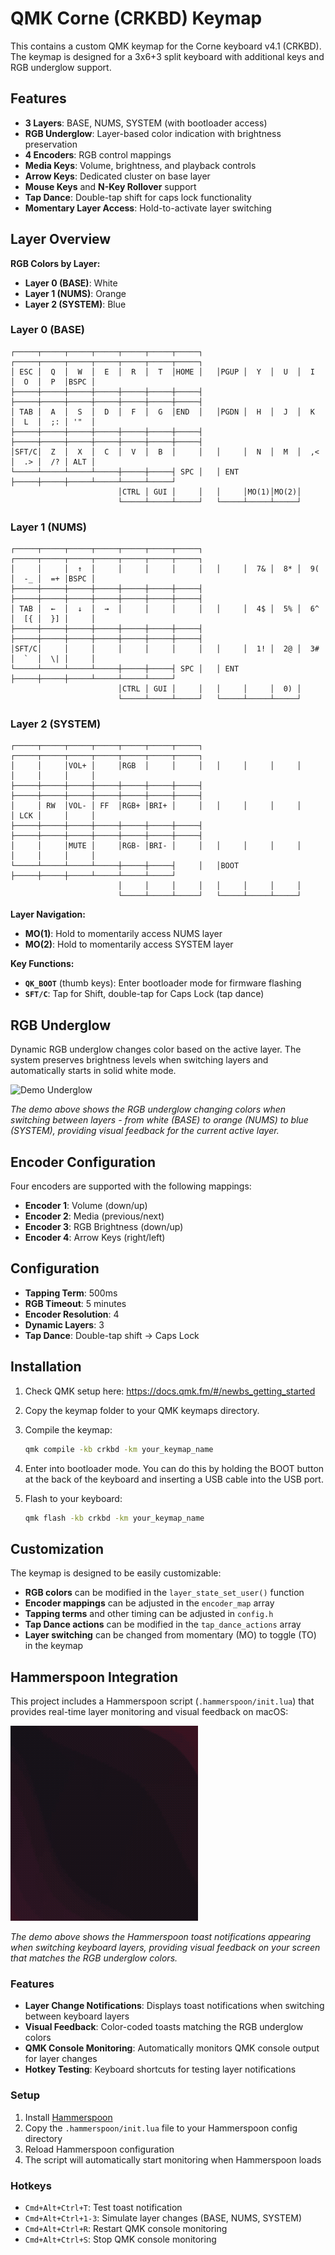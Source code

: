 # QMK Corne (CRKBD) Keymap

This contains a custom QMK keymap for the Corne keyboard v4.1 (CRKBD). The keymap is designed for a 3x6+3 split keyboard with additional keys and RGB underglow support.

## Features

- **3 Layers**: BASE, NUMS, SYSTEM (with bootloader access)
- **RGB Underglow**: Layer-based color indication with brightness preservation
- **4 Encoders**: RGB control mappings
- **Media Keys**: Volume, brightness, and playback controls
- **Arrow Keys**: Dedicated cluster on base layer
- **Mouse Keys** and **N-Key Rollover** support
- **Tap Dance**: Double-tap shift for caps lock functionality
- **Momentary Layer Access**: Hold-to-activate layer switching

## Layer Overview

**RGB Colors by Layer:**
- **Layer 0 (BASE)**: White
- **Layer 1 (NUMS)**: Orange  
- **Layer 2 (SYSTEM)**: Blue

### Layer 0 (BASE)
```
┌─────┬─────┬─────┬─────┬─────┬─────┬─────┐   ┌─────┬─────┬─────┬─────┬─────┬─────┬─────┐
│ ESC │  Q  │  W  │  E  │  R  │  T  │HOME │   │PGUP │  Y  │  U  │  I  │  O  │  P  │BSPC │
├─────┼─────┼─────┼─────┼─────┼─────┼─────┤   ├─────┼─────┼─────┼─────┼─────┼─────┼─────┤
│ TAB │  A  │  S  │  D  │  F  │  G  │END  │   │PGDN │  H  │  J  │  K  │  L  │  ;: │ '"  │
├─────┼─────┼─────┼─────┼─────┼─────┼─────┤   ├─────┼─────┼─────┼─────┼─────┼─────┼─────┤
│SFT/C│  Z  │  X  │  C  │  V  │  B  │     │   │     │  N  │  M  │  ,< │  .> │  /? │ ALT │
└─────┴─────┴─────┴─────┼─────┼─────┤ SPC │   │ ENT ├─────┼─────┼─────┴─────┴─────┴─────┘
                        │CTRL │ GUI │     │   │     │MO(1)│MO(2)│
                        └─────┴─────┴─────┘   └─────┴─────┴─────┘
```

### Layer 1 (NUMS)
```
┌─────┬─────┬─────┬─────┬─────┬─────┬─────┐   ┌─────┬─────┬─────┬─────┬─────┬─────┬─────┐
│     │     │  ↑  │     │     │     │     │   │     │  7& │  8* │  9( │  -_ │  =+ │BSPC │
├─────┼─────┼─────┼─────┼─────┼─────┼─────┤   ├─────┼─────┼─────┼─────┼─────┼─────┼─────┤
│ TAB │  ←  │  ↓  │  →  │     │     │     │   │     │  4$ │  5% │  6^ │  [{ │  }] │     │
├─────┼─────┼─────┼─────┼─────┼─────┼─────┤   ├─────┼─────┼─────┼─────┼─────┼─────┼─────┤
│SFT/C│     │     │     │     │     │     │   │     │  1! │  2@ │  3# │  `  │  \| │     │
└─────┴─────┴─────┴─────┼─────┼─────┤ SPC │   │ ENT ├─────┼─────┼─────┴─────┴─────┴─────┘
                        │CTRL │ GUI │     │   │     │     │  0) │
                        └─────┴─────┴─────┘   └─────┴─────┴─────┘
```

### Layer 2 (SYSTEM)
```
┌─────┬─────┬─────┬─────┬─────┬─────┬─────┐   ┌─────┬─────┬─────┬─────┬─────┬─────┬─────┐
│     │     │VOL+ │     │RGB  │     │     │   │     │     │     │     │     │     │     │
├─────┼─────┼─────┼─────┼─────┼─────┼─────┤   ├─────┼─────┼─────┼─────┼─────┼─────┼─────┤
│     │ RW  │VOL- │ FF  │RGB+ │BRI+ │     │   │     │     │     │     │ LCK │     │     │
├─────┼─────┼─────┼─────┼─────┼─────┼─────┤   ├─────┼─────┼─────┼─────┼─────┼─────┼─────┤
│     │     │MUTE │     │RGB- │BRI- │     │   │     │     │     │     │     │     │     │
└─────┴─────┴─────┴─────┼─────┼─────┤     │   │BOOT ├─────┼─────┼─────┴─────┴─────┴─────┘
                        │     │     │     │   │     │     │     │
                        └─────┴─────┴─────┘   └─────┴─────┴─────┘
```

**Layer Navigation:**
- **MO(1)**: Hold to momentarily access NUMS layer
- **MO(2)**: Hold to momentarily access SYSTEM layer

**Key Functions:**
- **`QK_BOOT`** (thumb keys): Enter bootloader mode for firmware flashing
- **`SFT/C`**: Tap for Shift, double-tap for Caps Lock (tap dance)


## RGB Underglow

Dynamic RGB underglow changes color based on the active layer. The system preserves brightness levels when switching layers and automatically starts in solid white mode.

![Demo Underglow](demo/underglow.gif)

*The demo above shows the RGB underglow changing colors when switching between layers - from white (BASE) to orange (NUMS) to blue (SYSTEM), providing visual feedback for the current active layer.*

## Encoder Configuration

Four encoders are supported with the following mappings:
- **Encoder 1**: Volume (down/up)
- **Encoder 2**: Media (previous/next)
- **Encoder 3**: RGB Brightness (down/up)
- **Encoder 4**: Arrow Keys (right/left)

## Configuration

- **Tapping Term**: 500ms
- **RGB Timeout**: 5 minutes
- **Encoder Resolution**: 4
- **Dynamic Layers**: 3
- **Tap Dance**: Double-tap shift → Caps Lock

## Installation

1. Check QMK setup here: https://docs.qmk.fm/#/newbs_getting_started


2. Copy the keymap folder to your QMK keymaps directory.

3. Compile the keymap:
   ```bash
   qmk compile -kb crkbd -km your_keymap_name
   ```

4. Enter into bootloader mode. You can do this by holding the BOOT button at the back of the keyboard and inserting a USB cable into the USB port.

5. Flash to your keyboard:
   ```bash
   qmk flash -kb crkbd -km your_keymap_name
   ```

## Customization

The keymap is designed to be easily customizable:

- **RGB colors** can be modified in the `layer_state_set_user()` function
- **Encoder mappings** can be adjusted in the `encoder_map` array
- **Tapping terms** and other timing can be adjusted in `config.h`
- **Tap Dance actions** can be modified in the `tap_dance_actions` array
- **Layer switching** can be changed from momentary (MO) to toggle (TO) in the keymap

## Hammerspoon Integration

This project includes a Hammerspoon script (`.hammerspoon/init.lua`) that provides real-time layer monitoring and visual feedback on macOS:

![Hammerspoon Demo](demo/hammerspoon.gif)

*The demo above shows the Hammerspoon toast notifications appearing when switching keyboard layers, providing visual feedback on your screen that matches the RGB underglow colors.*

### Features
- **Layer Change Notifications**: Displays toast notifications when switching between keyboard layers
- **Visual Feedback**: Color-coded toasts matching the RGB underglow colors
- **QMK Console Monitoring**: Automatically monitors QMK console output for layer changes
- **Hotkey Testing**: Keyboard shortcuts for testing layer notifications

### Setup
1. Install [Hammerspoon](https://www.hammerspoon.org/)
2. Copy the `.hammerspoon/init.lua` file to your Hammerspoon config directory
3. Reload Hammerspoon configuration
4. The script will automatically start monitoring when Hammerspoon loads

### Hotkeys
- `Cmd+Alt+Ctrl+T`: Test toast notification
- `Cmd+Alt+Ctrl+1-3`: Simulate layer changes (BASE, NUMS, SYSTEM)
- `Cmd+Alt+Ctrl+R`: Restart QMK console monitoring
- `Cmd+Alt+Ctrl+S`: Stop QMK console monitoring
